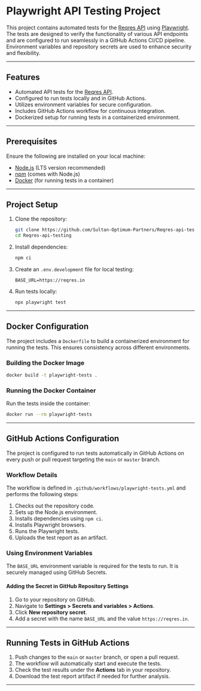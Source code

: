 # Playwright API Testing Project

This project contains automated tests for the [Reqres API](https://reqres.in/) using [Playwright](https://playwright.dev/). The tests are designed to verify the functionality of various API endpoints and are configured to run seamlessly in a GitHub Actions CI/CD pipeline. Environment variables and repository secrets are used to enhance security and flexibility.

---

## Features
- Automated API tests for the [Reqres API](https://reqres.in/).
- Configured to run tests locally and in GitHub Actions.
- Utilizes environment variables for secure configuration.
- Includes GitHub Actions workflow for continuous integration.
- Dockerized setup for running tests in a containerized environment.

---

## Prerequisites

Ensure the following are installed on your local machine:
- [Node.js](https://nodejs.org/) (LTS version recommended)
- [npm](https://www.npmjs.com/) (comes with Node.js)
- [Docker](https://www.docker.com/) (for running tests in a container)

---

## Project Setup

1. Clone the repository:
   ```bash
   git clone https://github.com/Sultan-Optimum-Partners/Reqres-api-testing
   cd Reqres-api-testing
   ```

2. Install dependencies:
   ```bash
   npm ci
   ```

3. Create an `.env.development` file for local testing:
   ```env
   BASE_URL=https://reqres.in
   ```

4. Run tests locally:
   ```bash
   npx playwright test
   ```

---

## Docker Configuration

The project includes a `Dockerfile` to build a containerized environment for running the tests. This ensures consistency across different environments.

### Building the Docker Image
```bash
docker build -t playwright-tests .
```

### Running the Docker Container
Run the tests inside the container:
```bash
docker run --rm playwright-tests
```

---

## GitHub Actions Configuration

The project is configured to run tests automatically in GitHub Actions on every push or pull request targeting the `main` or `master` branch.

### Workflow Details
The workflow is defined in `.github/workflows/playwright-tests.yml` and performs the following steps:
1. Checks out the repository code.
2. Sets up the Node.js environment.
3. Installs dependencies using `npm ci`.
4. Installs Playwright browsers.
5. Runs the Playwright tests.
6. Uploads the test report as an artifact.

### Using Environment Variables
The `BASE_URL` environment variable is required for the tests to run. It is securely managed using GitHub Secrets.

#### Adding the Secret in GitHub Repository Settings
1. Go to your repository on GitHub.
2. Navigate to **Settings > Secrets and variables > Actions**.
3. Click **New repository secret**.
4. Add a secret with the name `BASE_URL` and the value `https://reqres.in`.

---

## Running Tests in GitHub Actions
1. Push changes to the `main` or `master` branch, or open a pull request.
2. The workflow will automatically start and execute the tests.
3. Check the test results under the **Actions** tab in your repository.
4. Download the test report artifact if needed for further analysis.

---

